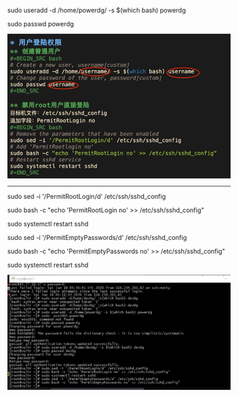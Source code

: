 



sudo useradd -d /home/powerdg/ -s $(which bash) powerdg



sudo passwd powerdg



![image-20200128135742746](phone.assets/image-20200128135742746.png)

---



sudo sed -i '/PermitRootLogin/d' /etc/ssh/sshd_config

sudo bash -c "echo 'PermitRootLogin no' >> /etc/ssh/sshd_config"

sudo systemctl restart sshd



sudo sed -i '/PermitEmptyPasswords/d' /etc/ssh/sshd_config

sudo bash -c "echo 'PermitEmptyPasswords no' >> /etc/ssh/sshd_config"

sudo systemctl restart sshd

![image-20200128135714012](phone.assets/image-20200128135714012.png)



